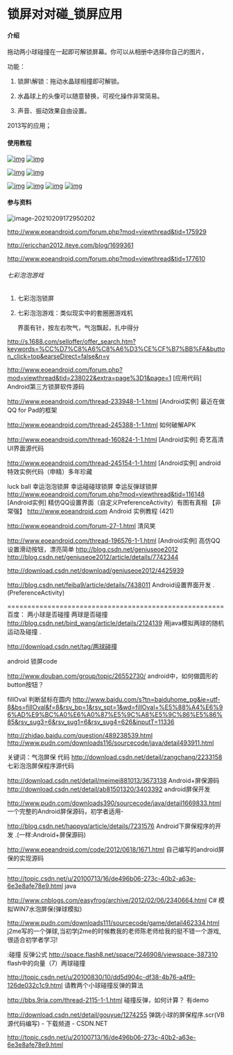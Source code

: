 # 锁屏对对碰_锁屏应用

#### 介绍
拖动两小球碰撞在一起即可解锁屏幕。你可以从相册中选择你自己的图片， 

功能：

  1. 锁屏\解锁：拖动水晶球相撞即可解锁。

  2. 水晶球上的头像可以随意替换，可视化操作非常简易。

  3. 声音、振动效果自由设置。  



2013写的应用；



#### 使用教程





  

[![img](README.assets/023556429.jpg)](https://s4.51cto.com/attachment/201304/023556429.jpg) [![img](README.assets/023556895.jpg)](https://s4.51cto.com/attachment/201304/023556895.jpg) 

[![img](README.assets/023556964.jpg)](https://s4.51cto.com/attachment/201304/023556964.jpg) [![img](README.assets/023556982.jpg)](https://s4.51cto.com/attachment/201304/023556982.jpg)

[![img](README.assets/023642237.jpg)](https://s4.51cto.com/attachment/201304/023642237.jpg) [![img](README.assets/023643618.jpg)](https://s4.51cto.com/attachment/201304/023643618.jpg) [![img](README.assets/023643789.jpg)](https://s4.51cto.com/attachment/201304/023643789.jpg) [![img](README.assets/023643377.jpg)](https://s4.51cto.com/attachment/201304/023643377.jpg) 







#### 参与资料

![image-20210209172950202](README.assets/image-20210209172950202.png)





http://www.eoeandroid.com/forum.php?mod=viewthread&tid=175929

http://ericchan2012.iteye.com/blog/1699361

http://www.eoeandroid.com/forum.php?mod=viewthread&tid=177610



###### 七彩泡泡游戏

1. 七彩泡泡锁屏
2. 七彩泡泡游戏：类似现实中的套圈圈游戏机

	界面有针，按左右吹气，气泡飘起，扎中得分

http://s.1688.com/selloffer/offer_search.htm?keywords=%CC%D7%C8%A6%C8%A6%D3%CE%CF%B7%BB%FA&button_click=top&earseDirect=false&n=y



http://www.eoeandroid.com/forum.php?mod=viewthread&tid=238022&extra=page%3D1&page=1
[应用代码] Android第三方锁屏软件源码

http://www.eoeandroid.com/thread-233948-1-1.html
[Android实例] 最近在做QQ for Pad的框架

http://www.eoeandroid.com/thread-245388-1-1.html
如何破解APK

http://www.eoeandroid.com/thread-160824-1-1.html
[Android实例] 奇艺高清UI界面源代码

http://www.eoeandroid.com/thread-245154-1-1.html
[Android实例] android特效实例代码（申精）多年珍藏 



luck ball
幸运泡泡锁屏
幸运碰碰球锁屏
幸运反弹球锁屏
http://www.eoeandroid.com/forum.php?mod=viewthread&tid=116148
[Android实例] 精仿QQ设置界面（自定义PreferenceActivity）有图有真相 
【非常强】
http://www.eoeandroid.com
Android 实例教程 (421)

http://www.eoeandroid.com/forum-27-1.html
清风笑

http://www.eoeandroid.com/thread-196576-1-1.html
[Android实例] 高仿QQ设置滑动按钮，漂亮简单 
http://blog.csdn.net/geniuseoe2012
http://blog.csdn.net/geniuseoe2012/article/details/7742344

http://download.csdn.net/download/geniuseoe2012/4425939



http://blog.csdn.net/feiba9/article/details/7438011
Android设置界面开发 .
(PreferenceActivity)


======================================================
百度：
两小球是否碰撞
两球是否碰撞
http://blog.csdn.net/bird_wang/article/details/2124139
用java模拟两球的随机运动及碰撞 .

http://download.csdn.net/tag/两球碰撞



android 锁屏code

http://www.douban.com/group/topic/26552730/
android中，如何做圆形的button按钮？ 

fillOval 判断鼠标在圆内
http://www.baidu.com/s?tn=baiduhome_pg&ie=utf-8&bs=fillOval&f=8&rsv_bp=1&rsv_spt=1&wd=fillOval+%E5%88%A4%E6%96%AD%E9%BC%A0%E6%A0%87%E5%9C%A8%E5%9C%86%E5%86%85&rsv_sug3=6&rsv_sug1=6&rsv_sug4=626&inputT=11336

http://zhidao.baidu.com/question/489238539.html
http://www.pudn.com/downloads116/sourcecode/java/detail493911.html

关键词：气泡屏保 代码
http://download.csdn.net/detail/zangchang/2233158
七彩泡泡屏保程序源代码

http://download.csdn.net/detail/meimei881013/3673138
Android+屏保源码
http://download.csdn.net/detail/ab81501320/3403392
android屏保开发

http://www.pudn.com/downloads390/sourcecode/java/detail1669833.html
一个完整的Android屏保源码，初学者适用-

http://blog.csdn.net/happyq/article/details/7231576
Android下屏保程序的开发 .(一样:Android+屏保源码)

http://www.eoeandroid.com/code/2012/0618/1671.html
自己编写的android屏保的实现源码

------------------------------

http://topic.csdn.net/u/20100713/16/de496b06-273c-40b2-a63e-6e3e8afe78e9.html
java

http://www.cnblogs.com/easyfrog/archive/2012/02/06/2340664.html
C# 模拟WIN7水泡屏保(弹球模拟)

 

http://www.pudn.com/downloads111/sourcecode/game/detail462334.html
j2me写的一个弹球,当初学j2me的时候教我的老师陈老师给我的挺不错一个游戏,很适合初学者学习!

 

:碰撞 反弹公式
http://space.flash8.net/space/?246908/viewspace-387310
flash中的向量（7）两球碰撞

http://topic.csdn.net/u/20100830/10/dd5d904c-df38-4b76-a4f9-126de032c1c9.html
请教两个小球碰撞反弹的算法

 

http://bbs.9ria.com/thread-2115-1-1.html
碰撞反弹，如何计算？ 有demo



http://download.csdn.net/detail/gouyue/1274255
弹跳小球的屏保程序.scr(VB源代码编写) - 下载频道  - CSDN.NET


http://topic.csdn.net/u/20100713/16/de496b06-273c-40b2-a63e-6e3e8afe78e9.html

 